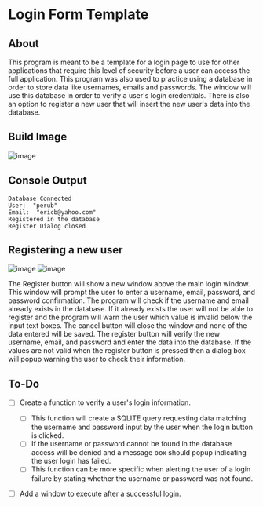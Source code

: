# Login Form Template
## About
This program is meant to be a template for a login page to use for other applications that require this level of security before a user can access the full application. This program was also used to practice using a database in order to store data like usernames, emails and passwords. The window will use this database in order to verify a user's login credentials. There is also an option to register a new user that will insert the new user's data into the database.


## Build Image
![image](https://github.com/JusDooEt/Login-App/assets/152052216/4c94a5a3-f79f-4bc2-b9f7-1ddb15478000)


## Console Output
```
Database Connected
User:  "perub"
Email:  "ericb@yahoo.com"
Registered in the database
Register Dialog closed
```

## Registering a new user
![image](https://github.com/JusDooEt/Login-App/assets/152052216/74513334-8b0f-4ca3-bc3c-eb36fcd00776)
![image](https://github.com/JusDooEt/Login-App/assets/152052216/223956c6-c82c-4773-bdaf-7d2927fcdd2f)

The Register button will show a new window above the main login window. This window will prompt the user to enter a username, email, password, and password confirmation. The program will check if the username and email already exists in the database. If it already exists the user will not be able to register and the program will warn the user which value is invalid below the input text boxes. The cancel button will close the window and none of the data entered will be saved. The register button will verify the new username, email, and password and enter the data into the database. If the values are not valid when the register button is pressed then a dialog box will popup warning the user to check their information. 

## To-Do
- [ ] Create a function to verify a user's login information.
  - [ ] This function will create a SQLITE query requesting data matching the username and password input by the user when the login button is clicked.
  - [ ] If the username or password cannot be found in the database access will be denied and a message box should popup indicating the user login has failed.
  - [ ] This function can be more specific when alerting the user of a login failure by stating whether the username or password was not found.
- [ ] Add a window to execute after a successful login.

